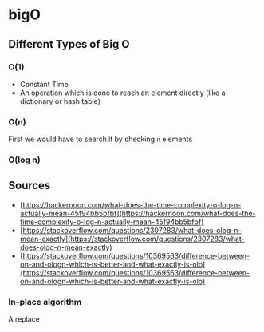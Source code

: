 # bigO

## Different Types of Big O

### O\(1\)

* Constant Time
* An operation which is done to reach an element directly \(like a dictionary or hash table\)

### O\(n\)

First we would have to search it by checking `n` elements

### O\(log n\)

## Sources

* [https://hackernoon.com/what-does-the-time-complexity-o-log-n-actually-mean-45f94bb5bfbf](https://hackernoon.com/what-does-the-time-complexity-o-log-n-actually-mean-45f94bb5bfbf)
* [https://stackoverflow.com/questions/2307283/what-does-olog-n-mean-exactly](https://stackoverflow.com/questions/2307283/what-does-olog-n-mean-exactly)
* [https://stackoverflow.com/questions/10369563/difference-between-on-and-ologn-which-is-better-and-what-exactly-is-olo](https://stackoverflow.com/questions/10369563/difference-between-on-and-ologn-which-is-better-and-what-exactly-is-olo)

### In-place algorithm

A replace

